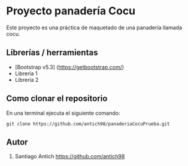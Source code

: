 # Proyecto panadería Cocu

Este proyecto es una práctica de maquetado de una panadería llamada cocu.

## Librerías / herramientas 

- [Bootstrap v5.3] (https://getbootstrap.com/)
- Librería 1
- Librería 2

## Como clonar el repositorio 
En una terminal ejecuta el siguiente comando:
```
git clone https://github.com/antich98/panaderiaCocuPrueba.git
```
## Autor

1. Santiago Antich https://github.com/antich98